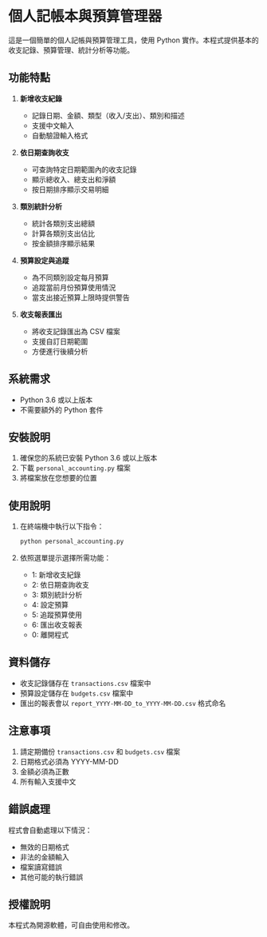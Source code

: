# 個人記帳本與預算管理器

這是一個簡單的個人記帳與預算管理工具，使用 Python 實作。本程式提供基本的收支記錄、預算管理、統計分析等功能。

## 功能特點

1. **新增收支紀錄**
   - 記錄日期、金額、類型（收入/支出）、類別和描述
   - 支援中文輸入
   - 自動驗證輸入格式

2. **依日期查詢收支**
   - 可查詢特定日期範圍內的收支記錄
   - 顯示總收入、總支出和淨額
   - 按日期排序顯示交易明細

3. **類別統計分析**
   - 統計各類別支出總額
   - 計算各類別支出佔比
   - 按金額排序顯示結果

4. **預算設定與追蹤**
   - 為不同類別設定每月預算
   - 追蹤當前月份預算使用情況
   - 當支出接近預算上限時提供警告

5. **收支報表匯出**
   - 將收支記錄匯出為 CSV 檔案
   - 支援自訂日期範圍
   - 方便進行後續分析

## 系統需求

- Python 3.6 或以上版本
- 不需要額外的 Python 套件

## 安裝說明

1. 確保您的系統已安裝 Python 3.6 或以上版本
2. 下載 `personal_accounting.py` 檔案
3. 將檔案放在您想要的位置

## 使用說明

1. 在終端機中執行以下指令：
   ```bash
   python personal_accounting.py
   ```

2. 依照選單提示選擇所需功能：
   - 1: 新增收支紀錄
   - 2: 依日期查詢收支
   - 3: 類別統計分析
   - 4: 設定預算
   - 5: 追蹤預算使用
   - 6: 匯出收支報表
   - 0: 離開程式

## 資料儲存

- 收支記錄儲存在 `transactions.csv` 檔案中
- 預算設定儲存在 `budgets.csv` 檔案中
- 匯出的報表會以 `report_YYYY-MM-DD_to_YYYY-MM-DD.csv` 格式命名

## 注意事項

1. 請定期備份 `transactions.csv` 和 `budgets.csv` 檔案
2. 日期格式必須為 YYYY-MM-DD
3. 金額必須為正數
4. 所有輸入支援中文

## 錯誤處理

程式會自動處理以下情況：
- 無效的日期格式
- 非法的金額輸入
- 檔案讀寫錯誤
- 其他可能的執行錯誤

## 授權說明

本程式為開源軟體，可自由使用和修改。 
